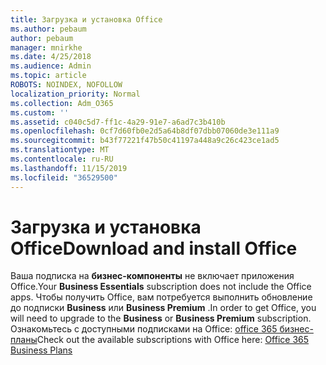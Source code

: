 ```yaml
---
title: Загрузка и установка Office
ms.author: pebaum
author: pebaum
manager: mnirkhe
ms.date: 4/25/2018
ms.audience: Admin
ms.topic: article
ROBOTS: NOINDEX, NOFOLLOW
localization_priority: Normal
ms.collection: Adm_O365
ms.custom: ''
ms.assetid: c040c5d7-ff1c-4a29-91e7-a6ad7c3b410b
ms.openlocfilehash: 0cf7d60fb0e2d5a64b8df07dbb07060de3e111a9
ms.sourcegitcommit: b43f77221f47b50c41197a448a9c26c423ce1ad5
ms.translationtype: MT
ms.contentlocale: ru-RU
ms.lasthandoff: 11/15/2019
ms.locfileid: "36529500"
---
```

# <a name="download-and-install-office"></a><span data-ttu-id="2cbc0-102">Загрузка и установка Office</span><span class="sxs-lookup"><span data-stu-id="2cbc0-102">Download and install Office</span></span>

<span data-ttu-id="2cbc0-103">Ваша подписка на **бизнес-компоненты** не включает приложения Office.</span><span class="sxs-lookup"><span data-stu-id="2cbc0-103">Your **Business Essentials** subscription does not include the Office apps.</span></span> <span data-ttu-id="2cbc0-104">Чтобы получить Office, вам потребуется выполнить обновление до подписки **Business** или **Business Premium** .</span><span class="sxs-lookup"><span data-stu-id="2cbc0-104">In order to get Office, you will need to upgrade to the **Business** or **Business Premium** subscription.</span></span> <span data-ttu-id="2cbc0-105">Ознакомьтесь с доступными подписками на Office: [office 365 бизнес-планы](https://products.office.com/compare-all-microsoft-office-products?tab=2)</span><span class="sxs-lookup"><span data-stu-id="2cbc0-105">Check out the available subscriptions with Office here: [Office 365 Business Plans](https://products.office.com/compare-all-microsoft-office-products?tab=2)</span></span>
  

